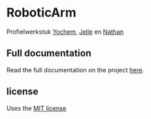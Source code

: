 # RoboticArm
Profielwerkstuk [Yochem](@yochem), [Jelle](@jelle641) en [Nathan](@NathGui)


## Full documentation
Read the full documentation on the project [here](https://yochem.github.com/roboticarm).


## license
Uses the [MIT license](https://www.github.com/yochem/roboticarm/blob/master/LICENSE)
